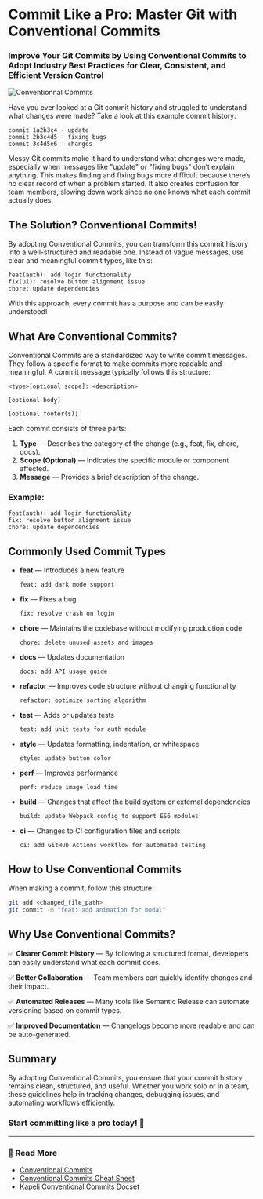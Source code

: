 # Commit Like a Pro: Master Git with Conventional Commits

### Improve Your Git Commits by Using Conventional Commits to Adopt Industry Best Practices for Clear, Consistent, and Efficient Version Control
![Conventionnal Commits](image/1_vDNSUqlGVEhK2Zf8fBIqFg.png)

Have you ever looked at a Git commit history and struggled to understand what changes were made? Take a look at this example commit history:

```
commit 1a2b3c4 - update
commit 2b3c4d5 - fixing bugs
commit 3c4d5e6 - changes
```

Messy Git commits make it hard to understand what changes were made, especially when messages like "update" or "fixing bugs" don’t explain anything. This makes finding and fixing bugs more difficult because there’s no clear record of when a problem started. It also creates confusion for team members, slowing down work since no one knows what each commit actually does.

## The Solution? Conventional Commits!

By adopting Conventional Commits, you can transform this commit history into a well-structured and readable one. Instead of vague messages, use clear and meaningful commit types, like this:

```
feat(auth): add login functionality
fix(ui): resolve button alignment issue
chore: update dependencies
```

With this approach, every commit has a purpose and can be easily understood!

## What Are Conventional Commits?

Conventional Commits are a standardized way to write commit messages. They follow a specific format to make commits more readable and meaningful. A commit message typically follows this structure:

```
<type>[optional scope]: <description>

[optional body]

[optional footer(s)]
```

Each commit consists of three parts:

1. **Type** — Describes the category of the change (e.g., feat, fix, chore, docs).
2. **Scope (Optional)** — Indicates the specific module or component affected.
3. **Message** — Provides a brief description of the change.

### Example:

```
feat(auth): add login functionality
fix: resolve button alignment issue
chore: update dependencies
```

## Commonly Used Commit Types

- **feat** — Introduces a new feature
  ```
  feat: add dark mode support
  ```
- **fix** — Fixes a bug
  ```
  fix: resolve crash on login
  ```
- **chore** — Maintains the codebase without modifying production code
  ```
  chore: delete unused assets and images
  ```
- **docs** — Updates documentation
  ```
  docs: add API usage guide
  ```
- **refactor** — Improves code structure without changing functionality
  ```
  refactor: optimize sorting algorithm
  ```
- **test** — Adds or updates tests
  ```
  test: add unit tests for auth module
  ```
- **style** — Updates formatting, indentation, or whitespace
  ```
  style: update button color
  ```
- **perf** — Improves performance
  ```
  perf: reduce image load time
  ```
- **build** — Changes that affect the build system or external dependencies
  ```
  build: update Webpack config to support ES6 modules
  ```
- **ci** — Changes to CI configuration files and scripts
  ```
  ci: add GitHub Actions workflow for automated testing
  ```

## How to Use Conventional Commits

When making a commit, follow this structure:

```sh
git add <changed_file_path>
git commit -m "feat: add animation for modal"
```

## Why Use Conventional Commits?

✅ **Clearer Commit History** — By following a structured format, developers can easily understand what each commit does.

✅ **Better Collaboration** — Team members can quickly identify changes and their impact.

✅ **Automated Releases** — Many tools like Semantic Release can automate versioning based on commit types.

✅ **Improved Documentation** — Changelogs become more readable and can be auto-generated.

## Summary

By adopting Conventional Commits, you ensure that your commit history remains clean, structured, and useful. Whether you work solo or in a team, these guidelines help in tracking changes, debugging issues, and automating workflows efficiently.

### Start committing like a pro today! 🚀

---

### 📌 Read More
- [Conventional Commits](https://www.conventionalcommits.org/)
- [Conventional Commits Cheat Sheet](https://github.com/qoomon/conventional-commits-cheatsheet.md)
- [Kapeli Conventional Commits Docset](https://kapeli.com/cheat_sheets/Conventional_Commits.docset)
